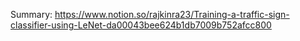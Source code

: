 Summary: https://www.notion.so/rajkinra23/Training-a-traffic-sign-classifier-using-LeNet-da00043bee624b1db7009b752afcc800
